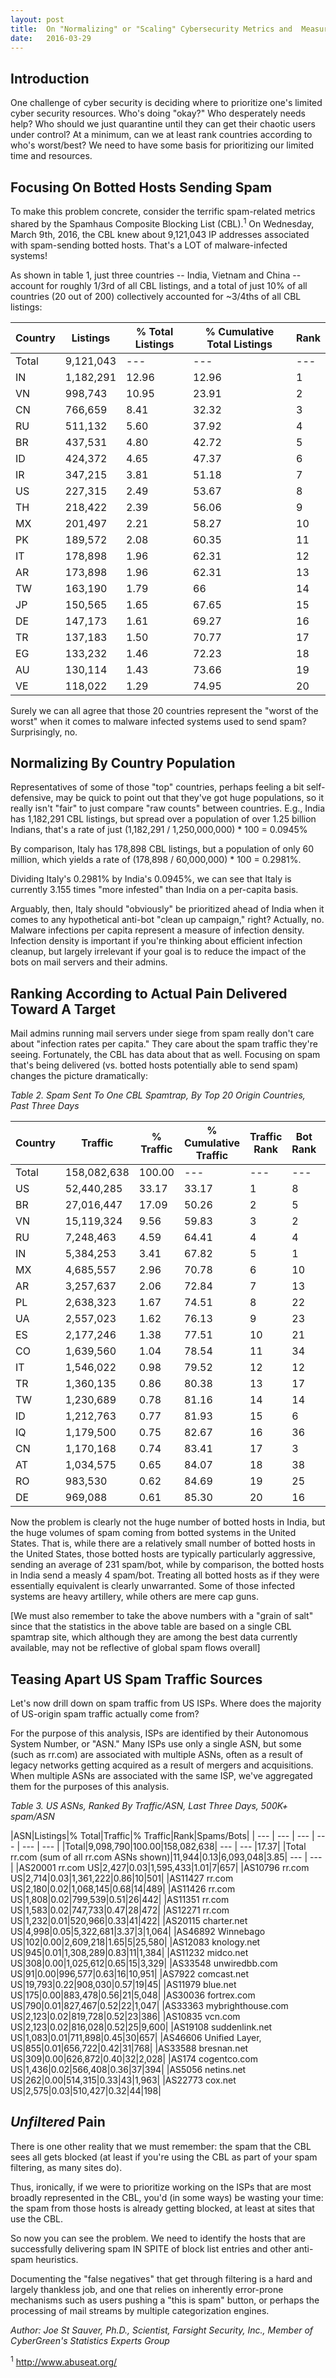 ```yaml
---
layout: post
title:  On "Normalizing" or "Scaling" Cybersecurity Metrics and  Measuring The Right Thing For The Right Entities
date:   2016-03-29
---
```

## Introduction

One challenge of cyber security is deciding where to prioritize one's limited cyber security resources. Who's doing "okay?" Who desperately needs help? Who should we just quarantine until they can get their chaotic users under control? At a minimum, can we at least rank countries according to who's worst/best? We need to have some basis for prioritizing our limited time and resources.

## Focusing On Botted Hosts Sending Spam

To make this problem concrete, consider the terrific spam-related metrics shared by the Spamhaus Composite Blocking List (CBL).<sup>1</sup> On Wednesday, March 9th, 2016, the CBL knew about 9,121,043 IP addresses associated with spam-sending botted hosts. That's a LOT of malware-infected systems!

As shown in table 1, just three countries -- India, Vietnam and China -- account for roughly 1/3rd of all CBL listings, and a total of just 10% of all countries (20 out of 200) collectively accounted for ~3/4ths of all CBL listings:


|Country| Listings| % Total Listings| % Cumulative Total Listings| Rank|
| --- | --- | --- | --- | --- | 
|Total| 9,121,043| --- | --- | --- |
|IN| 1,182,291| 12.96| 12.96| 1 |
|VN| 998,743| 10.95| 23.91| 2 |
|CN| 766,659| 8.41| 32.32| 3 |
|RU| 511,132| 5.60| 37.92| 4 |
|BR| 437,531| 4.80| 42.72| 5 |
|ID| 424,372| 4.65| 47.37| 6 |
|IR| 347,215| 3.81| 51.18| 7 |
|US| 227,315| 2.49| 53.67| 8 |
|TH| 218,422| 2.39| 56.06| 9 |  
|MX| 201,497| 2.21| 58.27| 10 |
|PK| 189,572| 2.08| 60.35| 11 |
|IT| 178,898| 1.96| 62.31| 12 |
|AR| 173,898| 1.96| 62.31| 13 |
|TW| 163,190| 1.79| 66| 14 |
|JP| 150,565| 1.65| 67.65| 15 |
|DE| 147,173| 1.61| 69.27| 16 |
|TR| 137,183| 1.50| 70.77| 17 |
|EG| 133,232| 1.46| 72.23| 18 |
|AU| 130,114| 1.43| 73.66| 19 |
|VE| 118,022| 1.29| 74.95| 20 |


Surely we can all agree that those 20 countries represent the "worst of the worst" when it comes to malware infected systems used to send spam? Surprisingly, no.


## Normalizing By Country Population

Representatives of some of those "top" countries, perhaps feeling a bit self-defensive, may be quick to point out that they've got huge populations, so it really isn't "fair" to just compare "raw counts" between countries. E.g., India has 1,182,291 CBL listings, but spread over a population of over 1.25 billion Indians, that's a rate of just (1,182,291 / 1,250,000,000) * 100 = 0.0945%

By comparison, Italy has 178,898 CBL listings, but a population of only 60 million, which yields a rate of (178,898 / 60,000,000) * 100 = 0.2981%.

Dividing Italy's 0.2981% by India's 0.0945%, we can see that Italy is currently 3.155 times "more infested" than India on a per-capita basis.

Arguably, then, Italy should "obviously" be prioritized ahead of India when it comes to any hypothetical anti-bot "clean up campaign," right? Actually, no. Malware infections per capita represent a measure of infection density. Infection density is important if you're thinking about efficient infection cleanup, but largely irrelevant if your goal is to reduce the impact of the bots on mail servers and their admins.


## Ranking According to Actual Pain Delivered Toward A Target

Mail admins running mail servers under siege from spam really don't care about "infection rates per capita." They care about the spam traffic they're seeing. Fortunately, the CBL has data about that as well. Focusing on spam that's being delivered (vs. botted hosts potentially able to send spam) changes the picture dramatically:

<i>Table 2. Spam Sent To One CBL Spamtrap, By Top 20 Origin Countries, Past Three Days</i>

|Country| Traffic | % Traffic|% Cumulative Traffic |Traffic Rank |Bot Rank |Spams/Bots|
| --- | --- | --- | --- | --- | --- | --- |
|Total|158,082,638|100.00| --- | --- | --- | --- |
|US|52,440,285|33.17|33.17|1|8|231|
|BR|27,016,447|17.09|50.26|2|5|62|
|VN|15,119,324|9.56|59.83|3|2|15|
|RU|7,248,463|4.59|64.41|4|4|14|
|IN|5,384,253|3.41|67.82|5|1|4|
|MX|4,685,557|2.96|70.78|6|10|23|
|AR|3,257,637|2.06|72.84|7|13|18|
|PL|2,638,323|1.67|74.51|8|22|22|
|UA|2,557,023|1.62|76.13|9|23|22|
|ES|2,177,246|1.38|77.51|10|21|18|
|CO|1,639,560|1.04|78.54|11|34|34|
|IT|1,546,022|0.98|79.52|12|12|8|
|TR|1,360,135|0.86|80.38|13|17|9|
|TW|1,230,689|0.78|81.16|14|14|7|
|ID|1,212,763|0.77|81.93|15|6|2|
|IQ|1,179,500|0.75|82.67|16|36|28|
|CN|1,170,168|0.74|83.41|17|3|1|
|AT|1,034,575|0.65|84.07|18|38|25|
|RO|983,530|0.62|84.69|19|25|10|
|DE|969,088|0.61|85.30|20|16|6|


Now the problem is clearly not the huge number of botted hosts in India, but the huge volumes of spam coming from botted systems in the United States. That is, while there are a relatively small number of botted hosts in the United States, those botted hosts are typically particularly aggressive, sending an average of 231 spam/bot, while by comparison, the botted hosts in India send a measly 4 spam/bot. Treating all botted hosts as if they were essentially equivalent is clearly unwarranted. Some of those infected systems are heavy artillery, while others are mere cap guns.

[We must also remember to take the above numbers with a "grain of salt" since that the statistics in the above table are based on a single CBL spamtrap site, which although they are among the best data currently available, may not be reflective of global spam flows overall]


## Teasing Apart US Spam Traffic Sources

Let's now drill down on spam traffic from US ISPs. Where does the majority of US-origin spam traffic actually come from?

For the purpose of this analysis, ISPs are identified by their Autonomous System Number, or "ASN." Many ISPs use only a single ASN, but some (such as rr.com) are associated with multiple ASNs, often as a result of legacy networks getting acquired as a result of mergers and acquisitions. When multiple ASNs are associated with the same ISP, we've aggregated them for the purposes of this analysis.


<i>Table 3. US ASNs, Ranked By Traffic/ASN, Last Three Days, 500K+ spam/ASN</i>

|ASN|Listings|% Total|Traffic|% Traffic|Rank|Spams/Bots|
| --- | --- | --- | --- | --- | --- |
|Total|9,098,790|100.00|158,082,638| --- | --- |17.37|
|Total rr.com (sum of all rr.com ASNs shown)|11,944|0.13|6,093,048|3.85| --- | --- |
|AS20001 rr.com US|2,427|0.03|1,595,433|1.01|7|657|
|AS10796 rr.com US|2,714|0.03|1,361,222|0.86|10|501|
|AS11427 rr.com US|2,180|0.02|1,068,145|0.68|14|489|
|AS11426 rr.com US|1,808|0.02|799,539|0.51|26|442|
|AS11351 rr.com US|1,583|0.02|747,733|0.47|28|472|
|AS12271 rr.com US|1,232|0.01|520,966|0.33|41|422|
|AS20115 charter.net US|4,998|0.05|5,322,681|3.37|3|1,064|
|AS46892 Winnebago US|102|0.00|2,609,218|1.65|5|25,580|
|AS12083 knology.net US|945|0.01|1,308,289|0.83|11|1,384|
|AS11232 midco.net US|308|0.00|1,025,612|0.65|15|3,329|
|AS33548 unwiredbb.com US|91|0.00|996,577|0.63|16|10,951|
|AS7922 comcast.net US|19,793|0.22|908,030|0.57|19|45|
|AS11979 blue.net US|175|0.00|883,478|0.56|21|5,048|
|AS30036 fortrex.com US|790|0.01|827,467|0.52|22|1,047|
|AS33363 mybrighthouse.com US|2,123|0.02|819,728|0.52|23|386|
|AS10835 vcn.com US|2,123|0.02|816,028|0.52|25|9,600|
|AS19108 suddenlink.net US|1,083|0.01|711,898|0.45|30|657|
|AS46606 Unified Layer, US|855|0.01|656,722|0.42|31|768|
|AS33588 bresnan.net US|309|0.00|626,872|0.40|32|2,028|
|AS174 cogentco.com US|1,436|0.02|566,408|0.36|37|394|
|AS5056 netins.net US|262|0.00|514,315|0.33|43|1,963|
|AS22773 cox.net US|2,575|0.03|510,427|0.32|44|198|


## *Unfiltered* Pain

There is one other reality that we must remember: the spam that the CBL sees all gets blocked (at least if you're using the CBL as part of your spam filtering, as many sites do).

Thus, ironically, if we were to prioritize working on the ISPs that are most broadly represented in the CBL, you'd (in some ways) be wasting your time: the spam from those hosts is already getting blocked, at least at sites that use the CBL.

So now you can see the problem. We need to identify the hosts that are successfully delivering spam IN SPITE of block list entries and other anti-spam heuristics.

Documenting the "false negatives" that get through filtering is a hard and largely thankless job, and one that relies on inherently error-prone mechanisms such as users pushing a "this is spam" button, or perhaps the processing of mail streams by multiple categorization engines.


<i>Author:   Joe St Sauver, Ph.D., Scientist, Farsight Security, Inc., Member of CyberGreen's Statistics Experts Group</i>


<sup>1</sup> <a href="http://www.abuseat.org/"> http://www.abuseat.org/ </a>
